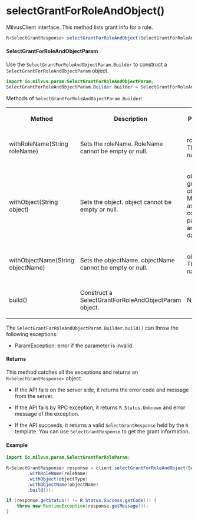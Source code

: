 # selectGrantForRoleAndObject()

MilvusClient interface. This method lists grant info for a role.

```java
R<SelectGrantResponse> selectGrantForRoleAndObject(SelectGrantForRoleAndObjectParam requestParam);
```

#### SelectGrantForRoleAndObjectParam

Use the `SelectGrantForRoleAndObjectParam.Builder` to construct a `SelectGrantForRoleAndObjectParam` object.

```java
import io.milvus.param.SelectGrantForRoleAndObjectParam;
SelectGrantForRoleAndObjectParam.Builder builder = SelectGrantForRoleAndObjectParam.newBuilder();
```

Methods of `SelectGrantForRoleAndObjectParam.Builder`:

<table>
    <tr>
        <th><p>Method</p></th>
        <th><p>Description</p></th>
        <th><p>Parameters</p></th>
    </tr>
    <tr>
        <td><p>withRoleName(String roleName)</p></td>
        <td><p>Sets the roleName. RoleName cannot be empty or null.</p></td>
        <td><p>roleName: The role name.</p></td>
    </tr>
    <tr>
        <td><p>withObject(String object)</p></td>
        <td><p>Sets the object. object cannot be empty or null.</p></td>
        <td><p>object: A granted object in Milvus, such as collection, partition, and database.</p></td>
    </tr>
    <tr>
        <td><p>withObjectName(String objectName)</p></td>
        <td><p>Sets the objectName. objectName cannot be empty or null.</p></td>
        <td><p>objectName: The object name.</p></td>
    </tr>
    <tr>
        <td><p>build()</p></td>
        <td><p>Construct a SelectGrantForRoleAndObjectParam object.</p></td>
        <td><p>N/A</p></td>
    </tr>
</table>

The `SelectGrantForRoleAndObjectParam.Builder.build()` can throw the following exceptions:

- ParamException: error if the parameter is invalid.

#### Returns

This method catches all the exceptions and returns an `R<SelectGrantResponse>` object.

- If the API fails on the server side, it returns the error code and message from the server.

- If the API fails by RPC exception, it returns `R.Status.Unknown` and error message of the exception.

- If the API succeeds, it returns a valid `SelectGrantResponse` held by the `R` template. You can use `SelectGrantResponse` to get the grant information.

#### Example

```java
import io.milvus.param.SelectGrantForRoleParam;

R<SelectGrantResponse> response = client.selectGrantForRoleAndObject(SelectGrantForRoleAndObjectParam.newBuilder()
        .withRoleName(roleName)
        .withObject(objectType)
        .withObjectName(objectName)
        .build());

if (response.getStatus() != R.Status.Success.getCode()) {
    throw new RuntimeException(response.getMessage());
}
```

